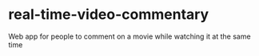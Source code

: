 # real-time-video-commentary

Web app for people to comment on a movie while watching it at the same time
